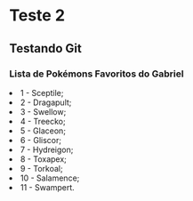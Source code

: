 # Teste 2
## Testando Git

### Lista de Pokémons Favoritos do Gabriel
<li>1 - Sceptile;</li>
<li>2 - Dragapult;</li>
<li>3 - Swellow;</li>
<li>4 - Treecko;</li>
<li>5 - Glaceon;</li>
<li>6 - Gliscor;</li>
<li>7 - Hydreigon;</li>
<li>8 - Toxapex;</li>
<li>9 - Torkoal;</li>
<li>10 - Salamence;</li>
<li>11 - Swampert.</li>